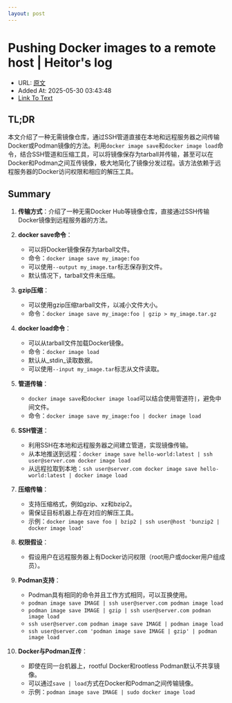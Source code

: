 ```yaml
---
layout: post
---
```

# Pushing Docker images to a remote host | Heitor's log
- URL: [原文](https://heitorpb.github.io/bla/push-docker-img/)
- Added At: 2025-05-30 03:43:48
- [Link To Text](_posts/2025-05-30-直接推送docker-images到远程服务器_raw.md)

## TL;DR
本文介绍了一种无需镜像仓库，通过SSH管道直接在本地和远程服务器之间传输Docker或Podman镜像的方法。利用`docker image save`和`docker image load`命令，结合SSH管道和压缩工具，可以将镜像保存为tarball并传输，甚至可以在Docker和Podman之间互传镜像，极大地简化了镜像分发过程。该方法依赖于远程服务器的Docker访问权限和相应的解压工具。


## Summary
1.  **传输方式**：介绍了一种无需Docker Hub等镜像仓库，直接通过SSH传输Docker镜像到远程服务器的方法。

2.  **docker save命令**：
    *   可以将Docker镜像保存为tarball文件。
    *   命令：`docker image save my_image:foo`
    *   可以使用`--output my_image.tar`标志保存到文件。
    *   默认情况下，tarball文件未压缩。

3.  **gzip压缩**：
    *   可以使用gzip压缩tarball文件，以减小文件大小。
    *   命令：`docker image save my_image:foo | gzip > my_image.tar.gz`

4.  **docker load命令**：
    *   可以从tarball文件加载Docker镜像。
    *   命令：`docker image load`
    *   默认从_stdin_读取数据。
    *   可以使用`--input my_image.tar`标志从文件读取。

5.  **管道传输**：
    *   `docker image save`和`docker image load`可以结合使用管道符`|`，避免中间文件。
    *   命令：`docker image save my_image:foo | docker image load`

6.  **SSH管道**：
    *   利用SSH在本地和远程服务器之间建立管道，实现镜像传输。
    *   从本地推送到远程：`docker image save hello-world:latest | ssh user@server.com docker image load`
    *   从远程拉取到本地：`ssh user@server.com docker image save hello-world:latest | docker image load`

7.  **压缩传输**：
    *   支持压缩格式，例如gzip、xz和bzip2。
    *   需保证目标机器上存在对应的解压工具。
    *   示例：`docker image save foo | bzip2 | ssh user@host 'bunzip2 | docker image load'`

8.  **权限假设**：
    *   假设用户在远程服务器上有Docker访问权限（root用户或docker用户组成员）。

9.  **Podman支持**：
    *   Podman具有相同的命令并且工作方式相同，可以互换使用。
    *   `podman image save IMAGE | ssh user@server.com podman image load`
    *   `podman image save IMAGE | gzip | ssh user@server.com podman image load`
    *   `ssh user@server.com podman image save IMAGE | podman image load`
    *   `ssh user@server.com 'podman image save IMAGE | gzip' | podman image load`

10. **Docker与Podman互传**：
    *   即使在同一台机器上，rootful Docker和rootless Podman默认不共享镜像。
    *   可以通过`save | load`方式在Docker和Podman之间传输镜像。
    *   示例：`podman image save IMAGE | sudo docker image load`

